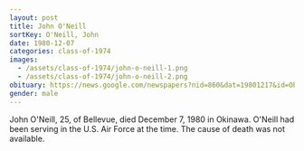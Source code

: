 ```yaml
---
layout: post
title: John O'Neill
sortKey: O'Neill, John
date: 1980-12-07
categories: class-of-1974
images:
  - /assets/class-of-1974/john-o-neill-1.png
  - /assets/class-of-1974/john-o-neill-2.png
obituary: https://news.google.com/newspapers?nid=860&dat=19801217&id=ObcyAAAAIBAJ&sjid=4I4DAAAAIBAJ&pg=3274,7401856
gender: male
---
```

John O'Neill, 25, of Bellevue, died December 7, 1980 in Okinawa. O'Neill had been serving in the U.S. Air Force at the time.  The cause of death was not available.

